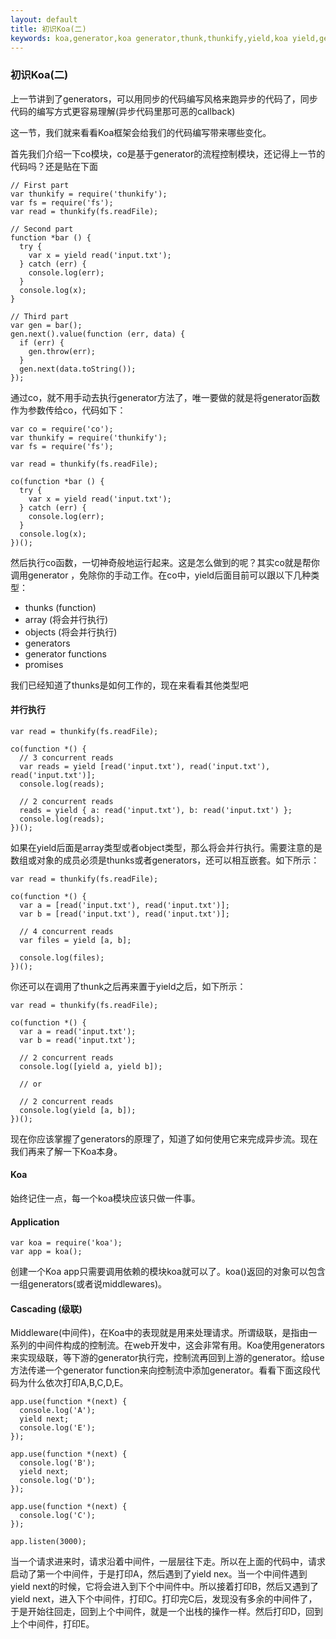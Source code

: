 ```yaml
---
layout: default
title: 初识Koa(二)
keywords: koa,generator,koa generator,thunk,thunkify,yield,koa yield,generator yield,koa thunk,koa原理
---
```


### 初识Koa(二)

上一节讲到了generators，可以用同步的代码编写风格来跑异步的代码了，同步代码的编写方式更容易理解(异步代码里那可恶的callback)

这一节，我们就来看看Koa框架会给我们的代码编写带来哪些变化。

首先我们介绍一下co模块，co是基于generator的流程控制模块，还记得上一节的代码吗？还是贴在下面

<!--more-->

    // First part
    var thunkify = require('thunkify');
    var fs = require('fs');
    var read = thunkify(fs.readFile);

    // Second part
    function *bar () {
      try {
        var x = yield read('input.txt');
      } catch (err) {
        console.log(err);
      }
      console.log(x);
    }

    // Third part
    var gen = bar();
    gen.next().value(function (err, data) {
      if (err) {
        gen.throw(err);
      }
      gen.next(data.toString());
    });

通过co，就不用手动去执行generator方法了，唯一要做的就是将generator函数作为参数传给co，代码如下：

    var co = require('co');
    var thunkify = require('thunkify');
    var fs = require('fs');

    var read = thunkify(fs.readFile);

    co(function *bar () {
      try {
        var x = yield read('input.txt');
      } catch (err) {
        console.log(err);
      }
      console.log(x);
    })();

然后执行co函数，一切神奇般地运行起来。这是怎么做到的呢？其实co就是帮你调用generator
，免除你的手动工作。在co中，yield后面目前可以跟以下几种类型：

* thunks (function)
* array (将会并行执行)
* objects (将会并行执行)
* generators
* generator functions
* promises

我们已经知道了thunks是如何工作的，现在来看看其他类型吧

#### 并行执行

    var read = thunkify(fs.readFile);

    co(function *() {
      // 3 concurrent reads
      var reads = yield [read('input.txt'), read('input.txt'), read('input.txt')];
      console.log(reads);

      // 2 concurrent reads
      reads = yield { a: read('input.txt'), b: read('input.txt') };
      console.log(reads);
    })();

如果在yield后面是array类型或者object类型，那么将会并行执行。需要注意的是数组或对象的成员必须是thunks或者generators，还可以相互嵌套。如下所示：

    var read = thunkify(fs.readFile);

    co(function *() {
      var a = [read('input.txt'), read('input.txt')];
      var b = [read('input.txt'), read('input.txt')];

      // 4 concurrent reads
      var files = yield [a, b];

      console.log(files);
    })();

你还可以在调用了thunk之后再来置于yield之后，如下所示：

    var read = thunkify(fs.readFile);

    co(function *() {
      var a = read('input.txt');
      var b = read('input.txt');

      // 2 concurrent reads
      console.log([yield a, yield b]);

      // or

      // 2 concurrent reads
      console.log(yield [a, b]);
    })();

现在你应该掌握了generators的原理了，知道了如何使用它来完成异步流。现在我们再来了解一下Koa本身。

#### Koa

始终记住一点，每一个koa模块应该只做一件事。

#### Application

    var koa = require('koa');
    var app = koa();

创建一个Koa app只需要调用依赖的模块koa就可以了。koa()返回的对象可以包含一组generators(或者说middlewares)。

#### Cascading (级联)

Middleware(中间件)，在Koa中的表现就是用来处理请求。所谓级联，是指由一系列的中间件构成的控制流。在web开发中，这会非常有用。Koa使用generators来实现级联，等下游的generator执行完，控制流再回到上游的generator。给use方法传递一个generator function来向控制流中添加generator。看看下面这段代码为什么依次打印A,B,C,D,E。

    app.use(function *(next) {
      console.log('A');
      yield next;
      console.log('E');
    });

    app.use(function *(next) {
      console.log('B');
      yield next;
      console.log('D');
    });

    app.use(function *(next) {
      console.log('C');
    });

    app.listen(3000);

当一个请求进来时，请求沿着中间件，一层层往下走。所以在上面的代码中，请求启动了第一个中间件，于是打印A，然后遇到了yield nex。当一个中间件遇到yield next的时候，它将会进入到下个中间件中。所以接着打印B，然后又遇到了yield next，进入下个中间件，打印C。打印完C后，发现没有多余的中间件了，于是开始往回走，回到上个中间件，就是一个出栈的操作一样。然后打印D，回到上个中间件，打印E。












